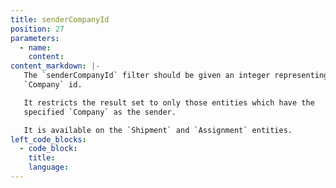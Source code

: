 ```yaml
---
title: senderCompanyId
position: 27
parameters:
  - name:
    content:
content_markdown: |-
   The `senderCompanyId` filter should be given an integer representing a
   `Company` id.

   It restricts the result set to only those entities which have the
   specified `Company` as the sender.

   It is available on the `Shipment` and `Assignment` entities.
left_code_blocks:
  - code_block:
    title:
    language:
---
```

